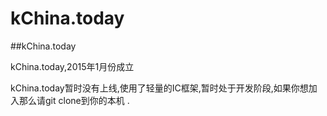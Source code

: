 kChina.today
=====
##kChina.today

kChina.today,2015年1月份成立

kChina.today暂时没有上线,使用了轻量的IC框架,暂时处于开发阶段,如果你想加入那么请git clone到你的本机 .